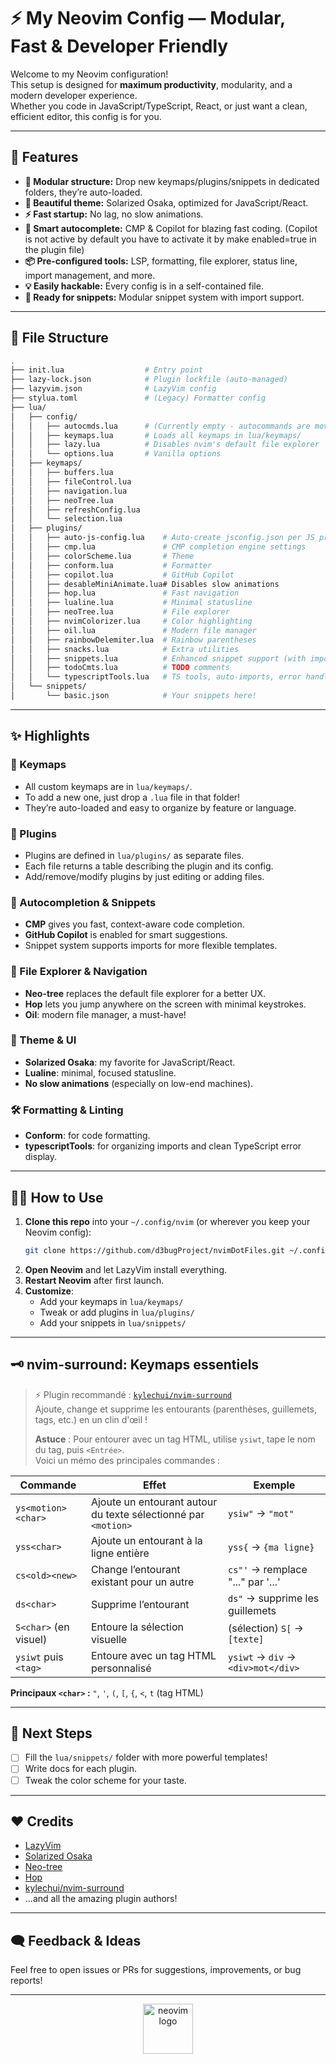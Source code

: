# ⚡️ My Neovim Config — Modular, Fast & Developer Friendly

Welcome to my Neovim configuration!  
This setup is designed for **maximum productivity**, modularity, and a modern developer experience.  
Whether you code in JavaScript/TypeScript, React, or just want a clean, efficient editor, this config is for you.

---

## 🚀 Features

- **🧩 Modular structure:** Drop new keymaps/plugins/snippets in dedicated folders, they’re auto-loaded.
- **🎨 Beautiful theme:** Solarized Osaka, optimized for JavaScript/React.
- **⚡️ Fast startup:** No lag, no slow animations.
- **🧠 Smart autocomplete:** CMP & Copilot for blazing fast coding. (Copilot is not active by default you have to activate it by make enabled=true in the plugin file)
- **📦 Pre-configured tools:** LSP, formatting, file explorer, status line, import management, and more.
- **💡 Easily hackable:** Every config is in a self-contained file.
- **🔖 Ready for snippets:** Modular snippet system with import support.

---

## 📁 File Structure

```bash
.
├── init.lua                  # Entry point
├── lazy-lock.json            # Plugin lockfile (auto-managed)
├── lazyvim.json              # LazyVim config
├── stylua.toml               # (Legacy) Formatter config
├── lua/
│   ├── config/
│   │   ├── autocmds.lua      # (Currently empty - autocommands are moved to plugins)
│   │   ├── keymaps.lua       # Loads all keymaps in lua/keymaps/
│   │   ├── lazy.lua          # Disables nvim's default file explorer
│   │   └── options.lua       # Vanilla options
│   ├── keymaps/
│   │   ├── buffers.lua
│   │   ├── fileControl.lua
│   │   ├── navigation.lua
│   │   ├── neoTree.lua
│   │   ├── refreshConfig.lua
│   │   └── selection.lua
│   ├── plugins/
│   │   ├── auto-js-config.lua    # Auto-create jsconfig.json per JS project
│   │   ├── cmp.lua               # CMP completion engine settings
│   │   ├── colorScheme.lua       # Theme
│   │   ├── conform.lua           # Formatter
│   │   ├── copilot.lua           # GitHub Copilot
│   │   ├── desableMiniAnimate.lua# Disables slow animations
│   │   ├── hop.lua               # Fast navigation
│   │   ├── lualine.lua           # Minimal statusline
│   │   ├── neoTree.lua           # File explorer
│   │   ├── nvimColorizer.lua     # Color highlighting
│   │   ├── oil.lua               # Modern file manager
│   │   ├── rainbowDelemiter.lua  # Rainbow parentheses
│   │   ├── snacks.lua            # Extra utilities
│   │   ├── snippets.lua          # Enhanced snippet support (with imports)
│   │   ├── todoCmts.lua          # TODO comments
│   │   └── typescriptTools.lua   # TS tools, auto-imports, error handling
│   └── snippets/
│       └── basic.json            # Your snippets here!
```

---

## ✨ Highlights

### 🔑 Keymaps

- All custom keymaps are in `lua/keymaps/`.
- To add a new one, just drop a `.lua` file in that folder!
- They’re auto-loaded and easy to organize by feature or language.

### 🧩 Plugins

- Plugins are defined in `lua/plugins/` as separate files.
- Each file returns a table describing the plugin and its config.
- Add/remove/modify plugins by just editing or adding files.

### 🚀 Autocompletion & Snippets

- **CMP** gives you fast, context-aware code completion.
- **GitHub Copilot** is enabled for smart suggestions.
- Snippet system supports imports for more flexible templates.

### 📂 File Explorer & Navigation

- **Neo-tree** replaces the default file explorer for a better UX.
- **Hop** lets you jump anywhere on the screen with minimal keystrokes.
- **Oil**: modern file manager, a must-have!

### 🎨 Theme & UI

- **Solarized Osaka**: my favorite for JavaScript/React.
- **Lualine**: minimal, focused statusline.
- **No slow animations** (especially on low-end machines).

### 🛠️ Formatting & Linting

- **Conform**: for code formatting.
- **typescriptTools**: for organizing imports and clean TypeScript error display.

---

## 🧑‍💻 How to Use

1. **Clone this repo** into your `~/.config/nvim` (or wherever you keep your Neovim config):
   ```bash
   git clone https://github.com/d3bugProject/nvimDotFiles.git ~/.config/nvim
   ```
2. **Open Neovim** and let LazyVim install everything.
3. **Restart Neovim** after first launch.
4. **Customize**:
   - Add your keymaps in `lua/keymaps/`
   - Tweak or add plugins in `lua/plugins/`
   - Add your snippets in `lua/snippets/`

---

## 🗝️ nvim-surround: Keymaps essentiels

> ⚡️ Plugin recommandé : [`kylechui/nvim-surround`](https://github.com/kylechui/nvim-surround)  
> Ajoute, change et supprime les entourants (parenthèses, guillemets, tags, etc.) en un clin d'œil !
>
> **Astuce** : Pour entourer avec un tag HTML, utilise `ysiwt`, tape le nom du tag, puis `<Entrée>`.  
> Voici un mémo des principales commandes :

| Commande              | Effet                                                          | Exemple                            |
| --------------------- | -------------------------------------------------------------- | ---------------------------------- |
| `ys<motion><char>`    | Ajoute un entourant autour du texte sélectionné par `<motion>` | `ysiw"` → `"mot"`                  |
| `yss<char>`           | Ajoute un entourant à la ligne entière                         | `yss{` → `{ma ligne}`              |
| `cs<old><new>`        | Change l’entourant existant pour un autre                      | `cs"'` → remplace "..." par '...'  |
| `ds<char>`            | Supprime l’entourant                                           | `ds"` → supprime les guillemets    |
| `S<char>` (en visuel) | Entoure la sélection visuelle                                  | (sélection) `S[` → `[texte]`       |
| `ysiwt` puis `<tag>`  | Entoure avec un tag HTML personnalisé                          | `ysiwt` → `div` → `<div>mot</div>` |

**Principaux `<char>` :** `"`, `'`, `(`, `[`, `{`, `<`, `t` (tag HTML)

---

## 📝 Next Steps

- [ ] Fill the `lua/snippets/` folder with more powerful templates!
- [ ] Write docs for each plugin.
- [ ] Tweak the color scheme for your taste.

---

## ❤️ Credits

- [LazyVim](https://lazyvim.org/)
- [Solarized Osaka](https://github.com/kenchaaan/solarized-osaka.nvim)
- [Neo-tree](https://github.com/nvim-neo-tree/neo-tree.nvim)
- [Hop](https://github.com/phaazon/hop.nvim)
- [kylechui/nvim-surround](https://github.com/kylechui/nvim-surround)
- ...and all the amazing plugin authors!

---

## 🗨️ Feedback & Ideas

Feel free to open issues or PRs for suggestions, improvements, or bug reports!

---

<p align="center">
  <img src="https://raw.githubusercontent.com/nvim-lua/nvim-lua-guide/master/images/nvim-logo.png" width="80" alt="neovim logo" />
</p>
